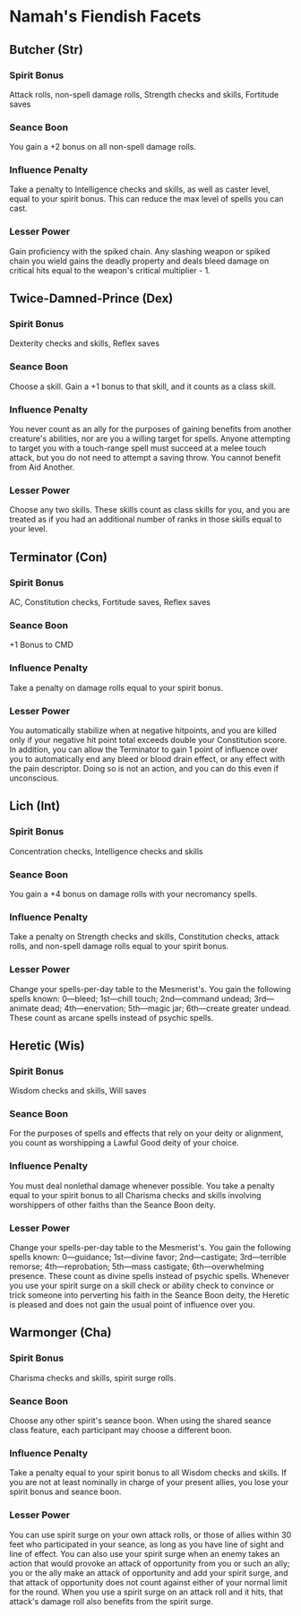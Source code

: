 # Namah's Fiendish Facets

## Butcher (Str)
### Spirit Bonus
Attack rolls, non-spell damage rolls, Strength checks and skills, 
Fortitude saves
### Seance Boon
You gain a +2 bonus on all non-spell damage rolls.
### Influence Penalty
Take a penalty to Intelligence checks and skills, as well as caster level, equal
to your spirit bonus. This can reduce the max level of spells you can cast. 
### Lesser Power
Gain proficiency with the spiked chain. Any slashing weapon or spiked chain you 
wield gains the deadly property and deals bleed damage on critical hits equal to
the weapon's critical multiplier - 1.

## Twice-Damned-Prince (Dex)
### Spirit Bonus
Dexterity checks and skills, Reflex saves
### Seance Boon
Choose a skill. Gain a +1 bonus to that skill, and it counts as a class skill. 
### Influence Penalty
You never count as an ally for the purposes of gaining benefits from another 
creature's abilities, nor are you a willing target for spells. Anyone attempting
to target you with a touch-range spell must succeed at a melee touch attack, but
you do not need to attempt a saving throw. You cannot benefit from Aid Another.
### Lesser Power
Choose any two skills. These skills count as class skills for you, and you are 
treated as if you had an additional number of ranks in those skills equal to 
your level. 

## Terminator (Con)
### Spirit Bonus
AC, Constitution checks, Fortitude saves, Reflex saves
### Seance Boon
+1 Bonus to CMD
### Influence Penalty
Take a penalty on damage rolls equal to your spirit bonus. 
### Lesser Power
You automatically stabilize when at negative hitpoints, and you are killed only
if your negative hit point total exceeds double your Constitution score. In 
addition, you can allow the Terminator to gain 1 point of influence over you to
automatically end any bleed or blood drain effect, or any effect with the pain
descriptor. Doing so is not an action, and you can do this even if unconscious. 

## Lich (Int)
### Spirit Bonus
Concentration checks, Intelligence checks and skills
### Seance Boon
You gain a +4 bonus on damage rolls with your necromancy spells.
### Influence Penalty
Take a penalty on Strength checks and skills, Constitution checks, attack rolls,
and non-spell damage rolls equal to your spirit bonus. 
### Lesser Power
Change your spells-per-day table to the Mesmerist's. You gain the following 
spells known: 0—bleed; 1st—chill touch; 2nd—command undead; 3rd—animate dead; 
4th—enervation; 5th—magic jar; 6th—create greater undead. These count as arcane
spells instead of psychic spells. 

## Heretic (Wis)
### Spirit Bonus
Wisdom checks and skills, Will saves
### Seance Boon
For the purposes of spells and effects that rely on your deity or alignment, you
count as worshipping a Lawful Good deity of your choice. 
### Influence Penalty
You must deal nonlethal damage whenever possible. You take a penalty equal to 
your spirit bonus to all Charisma checks and skills involving worshippers of 
other faiths than the Seance Boon deity. 
### Lesser Power
Change your spells-per-day table to the Mesmerist's. You gain the following 
spells known: 0—guidance; 1st—divine favor; 2nd—castigate; 3rd—terrible remorse;
4th—reprobation; 5th—mass castigate; 6th—overwhelming presence. These count as 
divine spells instead of psychic spells. Whenever you use your spirit surge on a 
skill check or ability check to convince or trick someone into perverting his 
faith in the Seance Boon deity, the Heretic is pleased and does not gain the 
usual point of influence over you.

## Warmonger (Cha)
### Spirit Bonus
Charisma checks and skills, spirit surge rolls.  
### Seance Boon
Choose any other spirit's seance boon. When using the shared seance class 
feature, each participant may choose a different boon. 
### Influence Penalty
Take a penalty equal to your spirit bonus to all Wisdom checks and skills. If
you are not at least nominally in charge of your present allies, you lose your 
spirit bonus and seance boon. 
### Lesser Power
You can use spirit surge on your own attack rolls, or those of allies within 30 
feet who participated in your seance, as long as you have line of sight and line
of effect. You can also use your spirit surge when an enemy takes an action that 
would provoke an attack of opportunity from you or such an ally; you or the ally
make an attack of opportunity and add your spirit surge, and that attack of 
opportunity does not count against either of your normal limit for the round. 
When you use a spirit surge on an attack roll and it hits, that attack's damage
roll also benefits from the spirit surge. 